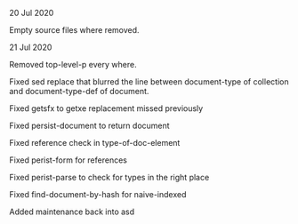 20 Jul 2020

Empty source files where removed.

21 Jul 2020

Removed top-level-p every where.

Fixed sed replace that blurred the line between document-type of collection and document-type-def of document.

Fixed getsfx to getxe replacement missed previously

Fixed persist-document to return document

Fixed reference check in type-of-doc-element

Fixed perist-form for references

Fixed perist-parse to check for types in the right place

Fixed find-document-by-hash for naive-indexed

Added maintenance back into asd

